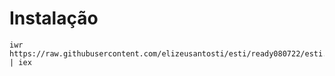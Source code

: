 # Instalação

    iwr https://raw.githubusercontent.com/elizeusantosti/esti/ready080722/esti.ps1 | iex
